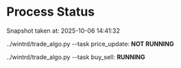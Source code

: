 # Process Status

Snapshot taken at: 2025-10-06 14:41:32

../wintrd/trade_algo.py --task price_update: **NOT RUNNING**

../wintrd/trade_algo.py --task buy_sell: **RUNNING**

